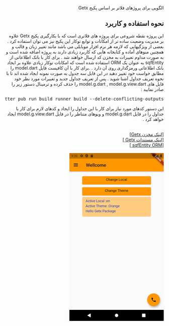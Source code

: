 <div dir="rtl">


الگویی برای پروژهای فلاتر بر اساس پکیج Getx

<h2>
نحوه استفاده و کاربرد
</h2>
<p style='text-align="justify"'>
این پروژه نقطه شروعی برای پروژه های فلاتری است که با بکارگیری  پکیج Getx علاوه بر مدیریت وضعیت ساده تر از امکانات و توابع توکار این پکیج نیز می توان استفاده کرد . بعضی از ویژگیهایی که لازمه هر نرم افزار موبایلی می باشد مانند تغییر زبان و قالب و همچنین منوهای آماده و کتابخانه هایی که کاربرد زیادی دارند به پروژه اضافه شده است و به صورت مداوم تغییرات به مخزن کد ارسال خواهند شد .
برای کار با بانک اطلاعاتی از sqfEntity به عنوان یک ORM استفاده شده است که امکانات توکار زیادی علاوه بر ایجاد بانک اطلاعاتی ورمزگذاری روی آن دارد .  .برای کار با آن کافیست فایل model.dart را مطابق خواست خود تغییر دهید در این فایل سه جدول به صورت نمونه ایجاد شده اند تا با نحوه تعریف جداول آشنا شوید . پس از تعریف جداول جدید و تغییرات مورد نظر خود فایل های model.g.dart , model.g.view.dart را حذف کرده و ترمینال دستور زیر را صادر نمایید :
<br/>
<pre>
flutter pub run build_runner build --delete-conflicting-outputs
</pre>
این دستور کدهای مورد نیاز برای کار با این جداول را ایجاد و کدهای لازم برای کار با جداول را در فایل model.g.dart و ویوهای متناظر را در فایل model.g.view.dart ایجاد خواهد کرد . 
</p>
<br/>
<a href='https://github.com/jonataslaw/getx'> 
  [لینک مخزن Getx]</a>
<br/>
<a  href='https://github.com/jonataslaw/getx/blob/master/documentation/en_US/state_management.md#simple-state-manager'> [لینک مستندات Getx ]</a>
<br/>
<a  href='https://github.com/hhtokpinar/sqfEntity'> [sqfEntity ORM ]</a>
<br/>
<br/>
<img width='300px' height='533px' src='https://github.com/master11641/base_flutter_app/blob/master/images/image1.png' alt='snapshot' />

</div>